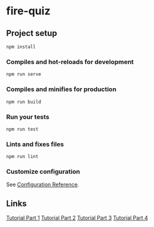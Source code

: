 # fire-quiz

## Project setup
```
npm install
```

### Compiles and hot-reloads for development
```
npm run serve
```

### Compiles and minifies for production
```
npm run build
```

### Run your tests
```
npm run test
```

### Lints and fixes files
```
npm run lint
```

### Customize configuration
See [Configuration Reference](https://cli.vuejs.org/config/).


## Links

[Tutorial Part 1](https://medium.com/@amenallah.hsoumi/building-a-progressive-quiz-app-with-vue-vuex-and-firestore-part-1-ce73c7ba695d)
[Tutorial Part 2](https://medium.com/@amenallah.hsoumi/building-a-progressive-quiz-app-with-vue-vuex-and-firestore-part-2-a586516eeabe)
[Tutorial Part 3](https://medium.com/@amenallah.hsoumi/building-a-progressive-quiz-app-with-vue-vuex-and-firestore-part-3-6d6006e0be2c)
[Tutorial Part 4](https://medium.com/@amenallah.hsoumi/building-a-progressive-quiz-app-with-vue-vuex-and-firestore-part-4-16c9312a6bc1)

